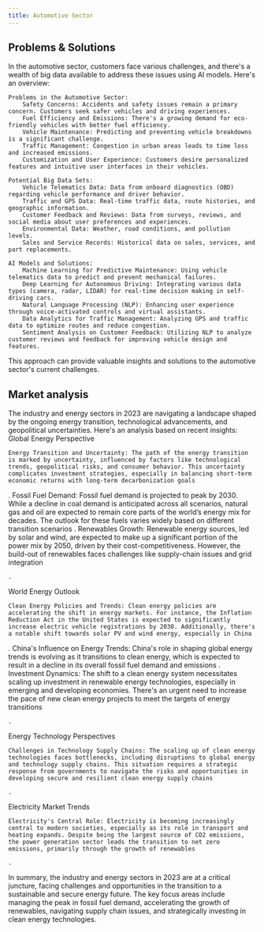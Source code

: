 ```yaml
---
title: Automotive Sector
---
```


## Problems & Solutions

In the automotive sector, customers face various challenges, and there's a wealth of big data available to address these issues using AI models. Here's an overview:

    Problems in the Automotive Sector:
        Safety Concerns: Accidents and safety issues remain a primary concern. Customers seek safer vehicles and driving experiences.
        Fuel Efficiency and Emissions: There's a growing demand for eco-friendly vehicles with better fuel efficiency.
        Vehicle Maintenance: Predicting and preventing vehicle breakdowns is a significant challenge.
        Traffic Management: Congestion in urban areas leads to time loss and increased emissions.
        Customization and User Experience: Customers desire personalized features and intuitive user interfaces in their vehicles.

    Potential Big Data Sets:
        Vehicle Telematics Data: Data from onboard diagnostics (OBD) regarding vehicle performance and driver behavior.
        Traffic and GPS Data: Real-time traffic data, route histories, and geographic information.
        Customer Feedback and Reviews: Data from surveys, reviews, and social media about user preferences and experiences.
        Environmental Data: Weather, road conditions, and pollution levels.
        Sales and Service Records: Historical data on sales, services, and part replacements.

    AI Models and Solutions:
        Machine Learning for Predictive Maintenance: Using vehicle telematics data to predict and prevent mechanical failures.
        Deep Learning for Autonomous Driving: Integrating various data types (camera, radar, LIDAR) for real-time decision making in self-driving cars.
        Natural Language Processing (NLP): Enhancing user experience through voice-activated controls and virtual assistants.
        Data Analytics for Traffic Management: Analyzing GPS and traffic data to optimize routes and reduce congestion.
        Sentiment Analysis on Customer Feedback: Utilizing NLP to analyze customer reviews and feedback for improving vehicle design and features.

This approach can provide valuable insights and solutions to the automotive sector's current challenges.

## Market analysis

The industry and energy sectors in 2023 are navigating a landscape shaped by the ongoing energy transition, technological advancements, and geopolitical uncertainties. Here's an analysis based on recent insights:
Global Energy Perspective

    Energy Transition and Uncertainty: The path of the energy transition is marked by uncertainty, influenced by factors like technological trends, geopolitical risks, and consumer behavior. This uncertainty complicates investment strategies, especially in balancing short-term economic returns with long-term decarbonization goals​

​.
Fossil Fuel Demand: Fossil fuel demand is projected to peak by 2030. While a decline in coal demand is anticipated across all scenarios, natural gas and oil are expected to remain core parts of the world’s energy mix for decades. The outlook for these fuels varies widely based on different transition scenarios​
​.
Renewables Growth: Renewable energy sources, led by solar and wind, are expected to make up a significant portion of the power mix by 2050, driven by their cost-competitiveness. However, the build-out of renewables faces challenges like supply-chain issues and grid integration​

    ​.

World Energy Outlook

    Clean Energy Policies and Trends: Clean energy policies are accelerating the shift in energy markets. For instance, the Inflation Reduction Act in the United States is expected to significantly increase electric vehicle registrations by 2030. Additionally, there's a notable shift towards solar PV and wind energy, especially in China​

​.
China's Influence on Energy Trends: China's role in shaping global energy trends is evolving as it transitions to clean energy, which is expected to result in a decline in its overall fossil fuel demand and emissions​
​.
Investment Dynamics: The shift to a clean energy system necessitates scaling up investment in renewable energy technologies, especially in emerging and developing economies. There's an urgent need to increase the pace of new clean energy projects to meet the targets of energy transitions​

    ​.

Energy Technology Perspectives

    Challenges in Technology Supply Chains: The scaling up of clean energy technologies faces bottlenecks, including disruptions to global energy and technology supply chains. This situation requires a strategic response from governments to navigate the risks and opportunities in developing secure and resilient clean energy supply chains​

    ​.

Electricity Market Trends

    Electricity's Central Role: Electricity is becoming increasingly central to modern societies, especially as its role in transport and heating expands. Despite being the largest source of CO2 emissions, the power generation sector leads the transition to net zero emissions, primarily through the growth of renewables​

    ​.

In summary, the industry and energy sectors in 2023 are at a critical juncture, facing challenges and opportunities in the transition to a sustainable and secure energy future. The key focus areas include managing the peak in fossil fuel demand, accelerating the growth of renewables, navigating supply chain issues, and strategically investing in clean energy technologies.
